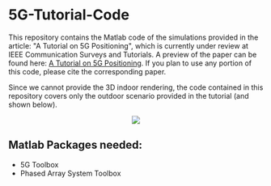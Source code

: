 # 5G-Tutorial-Code
This repository contains the Matlab code of the simulations provided in the article: "A Tutorial on 5G Positioning", which is currently under review at IEEE Communication Surveys and Tutorials.
A preview of the paper can be found here: [A Tutorial on 5G Positioning](https://arxiv.org/abs/2311.10551).
If you plan to use any portion of this code, please cite the corresponding paper.

Since we cannot provide the 3D indoor rendering, the code contained in this repository covers only the outdoor scenario provided in the tutorial (and shown below).

<center> <img src="https://github.com/Ita97/5G-Tutorial-Code/assets/28793450/70cfa8bf-3fd0-497f-8d25-b7b02f40dc0d"> </center>


## Matlab Packages needed:
- 5G Toolbox
- Phased Array System Toolbox
